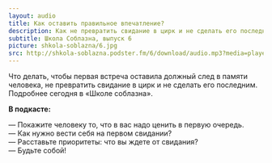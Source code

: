 ```yaml
---
layout: audio
title: Как оставить правильное впечатление?
description: Как не превратить свидание в цирк и не сделать его последним.
subtitle: Школа Соблазна, выпуск 6
picture: shkola-soblazna/6.jpg
src: http://shkola-soblazna.podster.fm/6/download/audio.mp3?media=player
---
```


Что делать, чтобы первая встреча оставила должный след в памяти человека, не превратить свидание в цирк и не сделать его последним. Подробнее сегодня в «Школе соблазна».

**В подкасте:**

— Покажите человеку то, что в вас надо ценить в первую очередь.  
— Как нужно вести себя на первом свидании?  
— Расставьте приоритеты: что вы ждете от свидания?  
— Будьте собой!   

